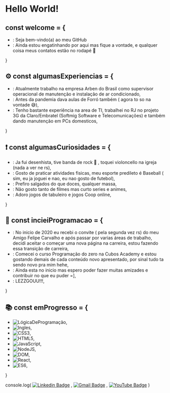 # Hello World!
## const welcome = {
- : Seja bem-vindo(a) ao meu GitHub
- : Ainda estou engatinhando por aqui mas fique a vontade, e qualquer coisa meus contatos estão no rodapé 📌 

}

## ⚙ const algumasExperiencias = {

- : Atualmente trabalho na empresa Arben do Brasil como supervisor operacional de manutenção e instalação de ar condicionado,
- : Antes da pandemia dava aulas de Forró também ( agora to so na vontade 😅),
- : Tenho bastante experiência na area de TI, trabalhei no RJ no projeto 3G da Claro/Embratel (Softmig Software e Telecomunicações)  e também dando manutenção em PCs domesticos,

}

## ❗ const algumasCuriosidades = {

- : Ja fui desenhista, tive banda de rock 🤘 , toquei violoncello na igreja (nada a ver ne rs),
- : Gosto de praticar atividades fisicas, meu esporte predileto é Baseball ( sim, eu ja joguei e nao, eu nao gosto de futebol),
- : Prefiro salgados do que doces, qualquer massa,
- : Não gosto tanto de filmes mas curto series e animes,
- : Adoro jogos de tabuleiro e jogos Coop online,

}

## 🧱 const incieiProgramacao = {

- : No inicio de 2020 eu recebi o convite ( pela segunda vez rs) do meu Amigo Felipe Carvalho e após passar por varias áreas de trabalho, decidi aceitar o  começar uma nova página na carreira, estou fazendo essa transição de carreira,
- : Comecei o curso Programação do zero na Cubos Academy e estou gostando demais de cada conteúdo novo apresentado, por sinal tudo ta sendo novo pra mim hehe,
- : Ainda esta no inicio mas espero poder fazer muitas amizades e contribuir no que eu puder =],
- : LEZZGOUU!!!,

}

## 📚 const emProgresso = {

- ![LógicaDeProgramação](https://img.shields.io/badge/-LógicaDeProgramação-808080),
- ![Ingles](https://img.shields.io/badge/-Ingles-ff69b4),
- ![CSS3](https://img.shields.io/static/v1?label=&message=CSS3&color=blue),
- ![HTML5](https://img.shields.io/static/v1?label=&message=HTML5&color=red),
- ![JavaScript](https://img.shields.io/static/v1?label=&message=JavaScript&color=orange),
- ![NodeJS](https://img.shields.io/static/v1?label=&message=NodeJS&color=brightgreen),
- ![DOM](https://img.shields.io/badge/-DOM-FFB27F),
- ![React](https://img.shields.io/badge/-React-B200FF),
- ![ES6](https://img.shields.io/badge/-ES6-FF6A00),

}

console.log( [![Linkedin Badge](https://img.shields.io/badge/-Tarcisio-blue?style=flat-square&logo=Linkedin&logoColor=white&link=https://www.linkedin.com/in/tarcisio-wesley//)](https://www.linkedin.com/in/tarcisio-wesley/) ,
[![Gmail Badge](https://img.shields.io/badge/-tarcisiowesley@gmail.com-c14438?style=flat-square&logo=Gmail&logoColor=white&link=mailto:tarcisiowesley@gmail.com)](mailto:tarcisiowesley@gmail.com) ,
[![YouTube Badge](https://img.shields.io/badge/-Tarcisio-red?style=flat-square&logo=YouTube&logoColor=white&link=https://www.youtube.com/c/TarcisioWesley//)](https://www.youtube.com/c/TarcisioWesley/) )



